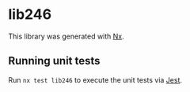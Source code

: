 # lib246

This library was generated with [Nx](https://nx.dev).

## Running unit tests

Run `nx test lib246` to execute the unit tests via [Jest](https://jestjs.io).
